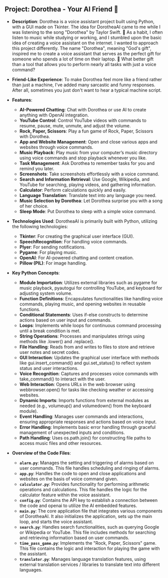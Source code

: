 ## Project: Dorothea - Your AI Friend 🤗

- **Description**: Dorothea is a voice assistant project built using Python, with a GUI made on Tkinter. The idea for DorotheaAI came to me while I was listening to the song "Dorothea" by Taylor Swift. 🎵 As a habit, I often listen to music while studying or working, and I stumbled upon the basic idea of creating a voice assistant on the internet. I wanted to approach this project differently. The name "Dorothea", meaning "God's gift", inspired me to create a voice assistant that serves as the perfect gift for someone who spends a lot of time on their laptop. 🎁 What better gift than a tool that allows you to perform nearly all tasks with just a voice command?

- **Friend-Like Experience**: To make Dorothea feel more like a friend rather than just a machine, I've added many sarcastic and funny responses. After all, sometimes you just don't want to hear a typical machine script.

- **Features**:
  - **AI-Powered Chatting**: Chat with Dorothea or use AI to create anything with OpenAI integration.
  - **YouTube Control**: Control YouTube videos with commands to resume, pause, mute, unmute, and adjust the volume.
  - **Rock, Paper, Scissors**: Play a fun game of Rock, Paper, Scissors with Dorothea.
  - **App and Website Management**: Open and close various apps and websites through voice commands.
  - **Music Playback**: Play music from your computer’s music directory using voice commands and stop playback whenever you like.
  - **Task Management**: Ask Dorothea to remember tasks for you and remind you later.
  - **Screenshots**: Take screenshots effortlessly with a voice command.
  - **Search and Information Retrieval**: Use Google, Wikipedia, and YouTube for searching, playing videos, and gathering information.
  - **Calculator**: Perform calculations quickly and easily.
  - **Language Translation**: Translate text into any language you need.
  - **Music Selection by Dorothea**: Let Dorothea surprise you with a song of her choice.
  - **Sleep Mode**: Put Dorothea to sleep with a simple voice command.

- **Technologies Used**: DorotheaAI is primarily built with Python, utilizing the following technologies:
  - **Tkinter**: For creating the graphical user interface (GUI).
  - **SpeechRecognition**: For handling voice commands.
  - **Plyer**: For sending notifications.
  - **Pygame**: For playing music.
  - **OpenAI**: For AI-powered chatting and content creation.
  - **Pillow (PIL)**: For image handling.

- **Key Python Concepts**:
  - **Module Importation**: Utilizes external libraries such as pygame for music playback, pyautogui for controlling YouTube, and keyboard for adjusting system volume.
  - **Function Definitions**: Encapsulates functionalities like handling voice commands, playing music, and opening websites in reusable functions.
  - **Conditional Statements**: Uses if-else constructs to determine actions based on user input and commands.
  - **Loops**: Implements while loops for continuous command processing until a break condition is met.
  - **String Operations**: Processes and manipulates strings using methods like .lower() and .replace().
  - **File Handling**: Reads from and writes to files to store and retrieve user notes and secret codes.
  - **GUI Interaction**: Updates the graphical user interface with methods like gui.insert_command() and gui.set_status() to reflect system status and user interactions.
  - **Voice Recognition**: Captures and processes voice commands with take_command() to interact with the user.
  - **Web Interaction**: Opens URLs in the web browser using webbrowser.open() for tasks like checking weather or accessing websites.
  - **Dynamic Imports**: Imports functions from external modules as needed (e.g., volumeup() and volumedown() from the keyboard module).
  - **Event Handling**: Manages user commands and interactions, ensuring appropriate responses and actions based on voice input.
  - **Error Handling**: Implements basic error handling through graceful management of unexpected inputs and conditions.
  - **Path Handling**: Uses os.path.join() for constructing file paths to access music files and other resources.
 
- **Overview of the Code Files**:
  - **`alarm.py`**: Manages the setting and triggering of alarms based on user commands. This file handles scheduling and ringing of alarms.
  - **`app.py`**: Handles the code to open and close applications and websites on the basis of voice command given.
  - **`calculator.py`**: Provides functionality for performing arithmetic operations and calculations. This file handles the logic for the calculator feature within the voice assistant.
  - **`config.py`**: Contains the API key to establish a connection between the code and openai to utilize the AI embedded features.
  - **`main.py`**: The core application file that integrates various components of DorotheaAI. It also initializes the application, sets up the main loop, and starts the voice assistant.
  - **`search.py`**: Handles search functionalities, such as querying Google or Wikipedia or YouTube. This file includes methods for searching and retrieving information based on user commands.
  - **`time_pass_game.py`**: Implements the "Rock, Paper, Scissors" game. This file contains the logic and interaction for playing the game with the assistant.
  - **`translator.py`**: Manages language translation features, using external translation services / libraries to translate text into different languages.
